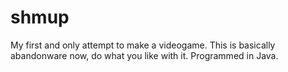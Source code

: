 # shmup
My first and only attempt to make a videogame. This is basically abandonware now, do what you like with it. Programmed in Java.
